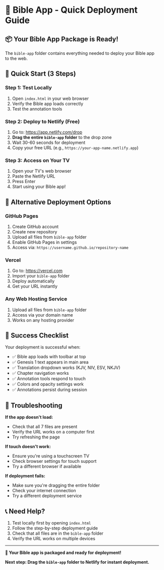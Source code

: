 # 🚀 Bible App - Quick Deployment Guide

## 📦 Your Bible App Package is Ready!

The `bible-app` folder contains everything needed to deploy your Bible app to the web.

## 🎯 Quick Start (3 Steps)

### Step 1: Test Locally
1. Open `index.html` in your web browser
2. Verify the Bible app loads correctly
3. Test the annotation tools

### Step 2: Deploy to Netlify (Free)
1. Go to: https://app.netlify.com/drop
2. **Drag the entire `bible-app` folder** to the drop zone
3. Wait 30-60 seconds for deployment
4. Copy your free URL (e.g., `https://your-app-name.netlify.app`)

### Step 3: Access on Your TV
1. Open your TV's web browser
2. Paste the Netlify URL
3. Press Enter
4. Start using your Bible app!

## 📱 Alternative Deployment Options

### GitHub Pages
1. Create GitHub account
2. Create new repository
3. Upload all files from `bible-app` folder
4. Enable GitHub Pages in settings
5. Access via: `https://username.github.io/repository-name`

### Vercel
1. Go to: https://vercel.com
2. Import your `bible-app` folder
3. Deploy automatically
4. Get your URL instantly

### Any Web Hosting Service
1. Upload all files from `bible-app` folder
2. Access via your domain name
3. Works on any hosting provider

## 🎉 Success Checklist

Your deployment is successful when:
- ✅ Bible app loads with toolbar at top
- ✅ Genesis 1 text appears in main area
- ✅ Translation dropdown works (KJV, NIV, ESV, NKJV)
- ✅ Chapter navigation works
- ✅ Annotation tools respond to touch
- ✅ Colors and opacity settings work
- ✅ Annotations persist during session

## 🔧 Troubleshooting

**If the app doesn't load:**
- Check that all 7 files are present
- Verify the URL works on a computer first
- Try refreshing the page

**If touch doesn't work:**
- Ensure you're using a touchscreen TV
- Check browser settings for touch support
- Try a different browser if available

**If deployment fails:**
- Make sure you're dragging the entire folder
- Check your internet connection
- Try a different deployment service

## 📞 Need Help?

1. Test locally first by opening `index.html`
2. Follow the step-by-step deployment guide
3. Check that all files are in the `bible-app` folder
4. Verify the URL works on multiple devices

---

**🎯 Your Bible app is packaged and ready for deployment!**

**Next step: Drag the `bible-app` folder to Netlify for instant deployment.** 